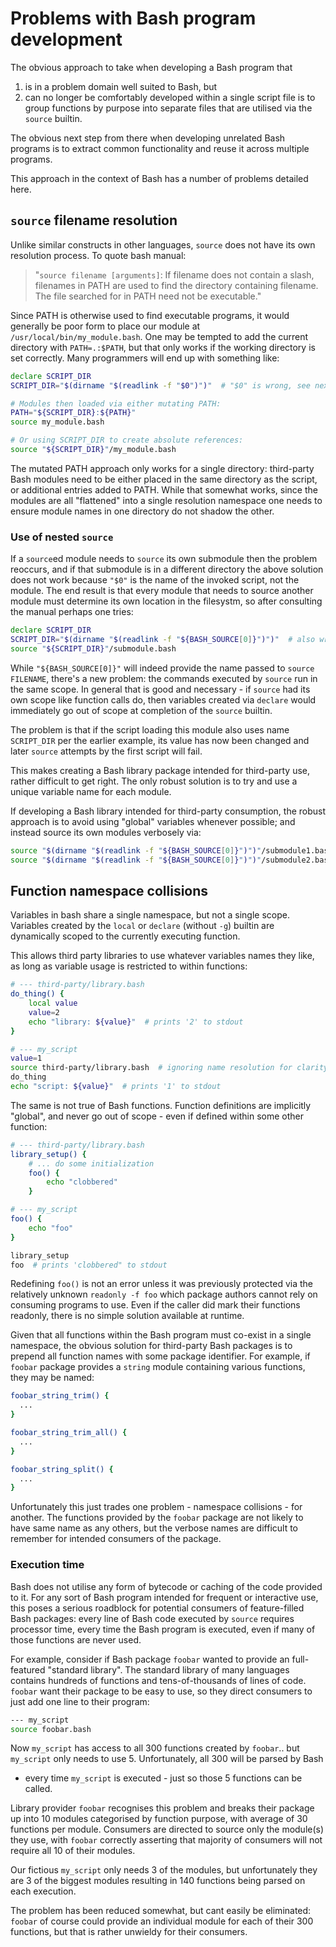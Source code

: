 # Problems with Bash program development

The obvious approach to take when developing a Bash program that 
1. is in a problem domain well suited to Bash, but
2. can no longer be comfortably developed within a single script file
is to group functions by purpose into separate files that are utilised via the
`source` builtin.

The obvious next step from there when developing unrelated Bash programs is to
extract common functionality and reuse it across multiple programs.

This approach in the context of Bash has a number of problems detailed here.

## `source` filename resolution

Unlike similar constructs in other languages, `source` does not have its own
resolution process. To quote bash manual: 

> "`source filename [arguments]`: If filename does not contain a slash,
> filenames in PATH are used to find the directory containing filename. The
> file searched for in PATH need not be executable."

Since PATH is otherwise used to find executable programs, it would generally be
poor form to place our module at `/usr/local/bin/my_module.bash`. One may be
tempted to add the current directory with `PATH=.:$PATH`, but that only works
if the working directory is set correctly. Many programmers will end up with
something like:

```bash
declare SCRIPT_DIR
SCRIPT_DIR="$(dirname "$(readlink -f "$0")")"  # "$0" is wrong, see next section

# Modules then loaded via either mutating PATH:
PATH="${SCRIPT_DIR}:${PATH}"
source my_module.bash

# Or using SCRIPT_DIR to create absolute references:
source "${SCRIPT_DIR}"/my_module.bash
```

The mutated PATH approach only works for a single directory: third-party Bash
modules need to be either placed in the same directory as the script, or
additional entries added to PATH. While that somewhat works, since the modules
are all "flattened" into a single resolution namespace one needs to ensure
module names in one directory do not shadow the other.

### Use of nested `source`

If a `source`ed module needs  to `source` its own submodule then the problem
reoccurs, and if that submodule is in a different directory the above solution
does not work because `"$0"` is the name of the invoked script, not the module.
The end result is that every module that needs to source another module must
determine its own location in the filesystm, so after consulting the manual
perhaps one tries:

```bash
declare SCRIPT_DIR
SCRIPT_DIR="$(dirname "$(readlink -f "${BASH_SOURCE[0]}")")"  # also wrong...
source "${SCRIPT_DIR}"/submodule.bash
```

While `"${BASH_SOURCE[0]}"` will indeed provide the name passed to `source
FILENAME`, there's a new problem: the commands executed by `source` run in the
same scope. In general that is good and necessary - if `source` had its own
scope like function calls do, then variables created via `declare` would
immediately go out of scope at completion of the `source` builtin.

The problem is that if the script loading this module also uses name
`SCRIPT_DIR` per the earlier example, its value has now been changed and later
`source` attempts by the first script will fail.

This makes creating a Bash library package intended for third-party use,
rather difficult to get right. The only robust solution is to try and use
a unique variable name for each module.

If developing a Bash library intended for third-party consumption, the robust
approach is to avoid using "global" variables whenever possible; and instead
source its own modules verbosely via:

```bash
source "$(dirname "$(readlink -f "${BASH_SOURCE[0]}")")"/submodule1.bash
source "$(dirname "$(readlink -f "${BASH_SOURCE[0]}")")"/submodule2.bash
```

## Function namespace collisions

Variables in bash share a single namespace, but not a single scope. Variables
created by the `local` or `declare` (without `-g`) builtin are dynamically
scoped to the currently executing function.

This allows third party libraries to use whatever variables names they like, as
long as variable usage is restricted to within functions:

```bash
# --- third-party/library.bash
do_thing() {
    local value
    value=2
    echo "library: ${value}"  # prints '2' to stdout
}

# --- my_script
value=1
source third-party/library.bash  # ignoring name resolution for clarity
do_thing
echo "script: ${value}"  # prints '1' to stdout
```

The same is not true of Bash functions. Function definitions are implicitly
"global", and never go out of scope - even if defined within some other function:

```bash
# --- third-party/library.bash
library_setup() {
    # ... do some initialization
    foo() {
        echo "clobbered"
    }

# --- my_script
foo() {
    echo "foo"
}

library_setup
foo  # prints 'clobbered" to stdout
```

Redefining `foo()` is not an error unless it was previously protected via the
relatively unknown `readonly -f foo` which package authors cannot rely on
consuming programs to use. Even if the caller did mark their functions
readonly, there is no simple solution available at runtime.

Given that all functions within the Bash program must co-exist in a single
namespace, the obvious solution for third-party Bash packages is to prepend all
function names with some package identifier. For example, if `foobar` package
provides a `string` module containing various functions, they may be named:

```bash
foobar_string_trim() {
  ...
}

foobar_string_trim_all() {
  ...
}

foobar_string_split() {
  ...
}
```

Unfortunately this just trades one problem - namespace collisions - for
another. The functions provided by the `foobar` package are not likely to
have same name as any others, but the verbose names are difficult to remember
for intended consumers of the package.

### Execution time

Bash does not utilise any form of bytecode or caching of the code provided to
it. For any sort of Bash program intended for frequent or interactive use, this
poses a serious roadblock for potential consumers of feature-filled Bash
packages: every line of Bash code executed by `source` requires processor time,
every time the Bash program is executed, even if many of those functions are
never used.

For example, consider if Bash package `foobar` wanted to provide an
full-featured "standard library". The standard library of many languages
contains hundreds of functions and tens-of-thousands of lines of code. `foobar`
want their package to be easy to use, so they direct consumers to just add one
line to their program:

```bash
--- my_script
source foobar.bash
```

Now `my_script` has access to all 300 functions created by `foobar`.. but
`my_script` only needs to use 5. Unfortunately, all 300 will be parsed by Bash
- every time `my_script` is executed - just so those 5 functions can be called.

Library provider `foobar` recognises this problem and breaks their package up
into 10 modules categorised by function purpose, with average of 30 functions
per module. Consumers are directed to source only the module(s) they use, with
`foobar` correctly asserting that majority of consumers will not require all
10 of their modules.

Our fictious `my_script` only needs 3 of the modules, but unfortunately they
are 3 of the biggest modules resulting in 140 functions being parsed on each
execution.

The problem has been reduced somewhat, but cant easily be eliminated: `foobar`
of course could provide an individual module for each of their 300 functions,
but that is rather unwieldy for their consumers.
